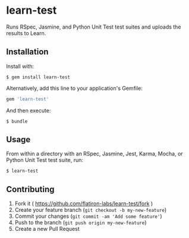 # learn-test

Runs RSpec, Jasmine, and Python Unit Test test suites and uploads the results to Learn.

## Installation

Install with:

```
$ gem install learn-test
```

Alternatively, add this line to your application's Gemfile:

```ruby
gem 'learn-test'
```

And then execute:

    $ bundle

## Usage

From within a directory with an RSpec, Jasmine, Jest, Karma, Mocha, or Python Unit Test test suite, run:

```
$ learn-test
```

## Contributing

1. Fork it ( https://github.com/flatiron-labs/learn-test/fork )
2. Create your feature branch (`git checkout -b my-new-feature`)
3. Commit your changes (`git commit -am 'Add some feature'`)
4. Push to the branch (`git push origin my-new-feature`)
5. Create a new Pull Request

